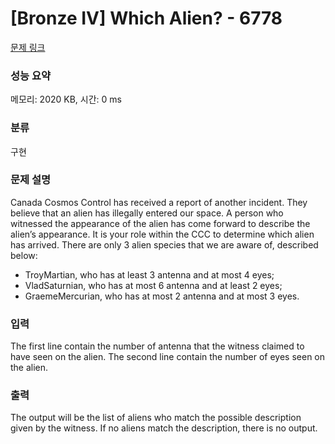 # [Bronze IV] Which Alien? - 6778 

[문제 링크](https://www.acmicpc.net/problem/6778) 

### 성능 요약

메모리: 2020 KB, 시간: 0 ms

### 분류

구현

### 문제 설명

<p style="user-select: auto;">Canada Cosmos Control has received a report of another incident. They believe that an alien has illegally entered our space. A person who witnessed the appearance of the alien has come forward to describe the alien’s appearance. It is your role within the CCC to determine which alien has arrived. There are only 3 alien species that we are aware of, described below:</p>

<ul style="user-select: auto;">
	<li style="user-select: auto;">TroyMartian, who has at least 3 antenna and at most 4 eyes;</li>
	<li style="user-select: auto;">VladSaturnian, who has at most 6 antenna and at least 2 eyes;</li>
	<li style="user-select: auto;">GraemeMercurian, who has at most 2 antenna and at most 3 eyes.</li>
</ul>

### 입력 

 <p style="user-select: auto;">The first line contain the number of antenna that the witness claimed to have seen on the alien. The second line contain the number of eyes seen on the alien.</p>

### 출력 

 <p style="user-select: auto;">The output will be the list of aliens who match the possible description given by the witness. If no aliens match the description, there is no output.</p>

